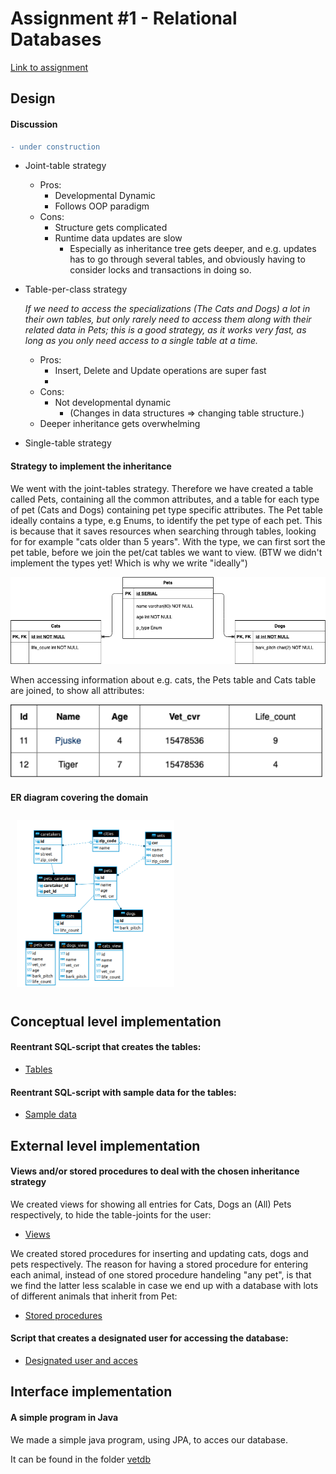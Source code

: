 # Assignment #1 - Relational Databases
[Link to assignment](01-relational-db.pdf)  

## Design  

#### Discussion
```diff
- under construction
``` 
- Joint-table strategy
  + Pros:
    - Developmental Dynamic
    - Follows OOP paradigm
  + Cons:
    - Structure gets complicated 
    - Runtime data updates are slow
      + Especially as inheritance tree gets deeper, and e.g. updates has to go through several tables, and obviously having to consider locks and transactions in doing so.
  
- Table-per-class strategy
 
   *If we need to access the specializations (The Cats and Dogs) a lot in their own tables, but only rarely need to access them along with their related data in Pets; this is a good strategy, as it works very fast, as long as you only need access to a single table at a time.*
  + Pros:
    - Insert, Delete and Update operations are super fast
    - 
  + Cons:
    -  Not developmental dynamic 
        + (Changes in data structures => changing table structure.)
   
   
   - Deeper inheritance gets overwhelming 
- Single-table strategy
  

#### Strategy to implement the inheritance

We went with the joint-tables strategy. Therefore we have created a table called Pets, containing all the common attributes, and a table for each type of pet (Cats and Dogs) containing pet type specific attributes. The Pet table ideally contains a type, e.g Enums, to identify the pet type of each pet. This is because that it saves resources when searching through tables, looking for for example "cats older than 5 years". With the type, we can first sort the pet table, before we join the pet/cat tables we want to view. 
(BTW we didn't implement the types yet! Which is why we write "ideally")


   <img src="images/ER_joint_tables.png" width="600"/>

  
When accessing information about e.g. cats, the Pets table and Cats table are joined, to show all attributes:
  
  
   <img src="images/Cats_table.png" width="500"/>


#### ER diagram covering the domain

<img src="images/ER.png"
     alt="EER Diagram VetDB"
     style="float: center; 
     margin: 10px;
     height: 50%;
     width: 50%" 
     />

## Conceptual level implementation

#### Reentrant SQL-script that creates the tables:
- [Tables](https://github.com/BacholarSoftwareDevelopment/DBD/blob/main/Assignment1/Scripts/tables.sql)

####  Reentrant SQL-script with sample data for the tables:
- [Sample data](https://github.com/BacholarSoftwareDevelopment/DBD/blob/main/Assignment1/Scripts/sample_data.sql)

## External level implementation

#### Views and/or stored procedures to deal with the chosen inheritance strategy

We created views for showing all entries for Cats, Dogs an (All) Pets respectively, to hide the table-joints for the user:
- [Views](https://github.com/BacholarSoftwareDevelopment/DBD/blob/main/Assignment1/Scripts/views.sql)

We created stored procedures for inserting and updating cats, dogs and pets respectively. The reason for having a stored procedure for entering each animal, instead of one stored procedure handeling "any pet", is that we find the latter less scalable in case we end up with a database with lots of different animals that inherit from Pet:

- [Stored procedures](https://github.com/BacholarSoftwareDevelopment/DBD/blob/main/Assignment1/Scripts/stored_procedures.sql)


#### Script that creates a designated user for accessing the database:

- [Designated user and acces](https://github.com/BacholarSoftwareDevelopment/DBD/blob/main/Assignment1/Scripts/user_acces.sql)

## Interface implementation

####  A simple program in Java 

We made a simple java program, using JPA, to acces our database. 

It can be found in the folder [vetdb](https://github.com/BacholarSoftwareDevelopment/DBD/tree/main/Assignment1/vetdb)
